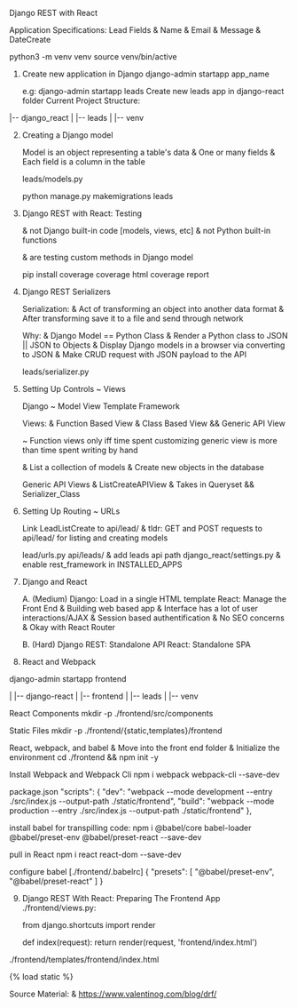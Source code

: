 Django REST with React

Application Specifications:
    Lead
        Fields
            & Name
            & Email
            & Message
            & DateCreate

python3 -m venv venv
source venv/bin/active

1. Create new application in Django
    django-admin startapp app_name
    
    e.g:
        django-admin startapp leads
        Create new leads app in django-react folder
Current Project Structure:

|-- django_react
|
|-- leads
|
|-- venv

2. Creating a Django model

    Model is an object representing a table's data
        & One or many fields
        & Each field is a column in the table

    leads/models.py

    python manage.py makemigrations leads

3. Django REST with React: Testing

    & not Django built-in code [models, views, etc]
    & not Python built-in functions

    & are testing custom methods in Django model

    pip install coverage
    coverage html
    coverage report

4. Django REST Serializers

    Serialization:
        & Act of transforming an object into another data format
        & After transforming save it to a file and send through network

    Why:
        & Django Model == Python Class
        & Render a Python class to JSON || JSON to Objects
        & Display Django models in a browser via converting to JSON
        & Make CRUD request with JSON payload to the API

    leads/serializer.py

5. Setting Up Controls ~ Views

    Django ~ Model View Template Framework

    Views:
        & Function Based View
        & Class Based View
        && Generic API View

   ~ Function views only iff time spent customizing generic view is more than time spent writing by hand 

   & List a collection of models
   & Create new objects in the database

   Generic API Views
       & ListCreateAPIView 
            & Takes in Queryset && Serializer_Class

6. Setting Up Routing ~ URLs

   Link LeadListCreate to api/lead/ 
        & tldr: GET and POST requests to api/lead/ for listing and creating models

    lead/urls.py
    api/leads/
        & add leads api path
    django_react/settings.py
        & enable rest_framework in INSTALLED_APPS

7. Django and React

   A. (Medium)
       Django:
           Load in a single HTML template
       React:
           Manage the Front End 
       & Building web based app 
       & Interface has a lot of user interactions/AJAX 
       & Session based authentification
       & No SEO concerns
       & Okay with React Router

   B. (Hard)
       Django REST:
           Standalone API
       React: 
           Standalone SPA 

8. React and Webpack
    
django-admin startapp frontend

|
|-- django-react
|
|-- frontend
|
|-- leads
|
|-- venv

React Components
    mkdir -p ./frontend/src/components

Static Files
    mkdir -p ./frontend/{static,templates}/frontend

React, webpack, and babel
    & Move into the front end folder
    & Initialize the environment
    cd ./frontend && npm init -y

Install Webpack and Webpack Cli
    npm i webpack webpack-cli --save-dev

package.json
    "scripts": {
        "dev": "webpack --mode development --entry ./src/index.js --output-path ./static/frontend",
        "build": "webpack --mode production --entry ./src/index.js --output-path ./static/frontend"
    },

install babel for transpilling code:
    npm i @babel/core babel-loader @babel/preset-env @babel/preset-react --save-dev

pull in React
    npm i react react-dom --save-dev

configure babel [./frontend/.babelrc]
    {
        "presets": [
            "@babel/preset-env", "@babel/preset-react"
        ]
    }

9. Django REST With React: Preparing The Frontend App
./frontend/views.py:

    from django.shortcuts import render

    def index(request):
    return render(request, 'frontend/index.html')

./frontend/templates/frontend/index.html

<!DOCTYPE html>
<html>
<head>
  <meta charset="utf-8">
  <meta name="viewport" content="width=device-width, initial-scale=1">
  <title>Django REST with React</title>
</head>
<body>
<div id="app">
    <!-- React will load here -->
</div>
</body>
{% load static %}
<script src="{% static "frontend/main.js" %}"></script>
</html>

Source Material:
    & https://www.valentinog.com/blog/drf/
